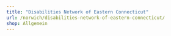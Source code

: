 ```yaml
---
title: "Disabilities Network of Eastern Connecticut"
url: /norwich/disabilities-network-of-eastern-connecticut/
shop: Allgemein
---
```

